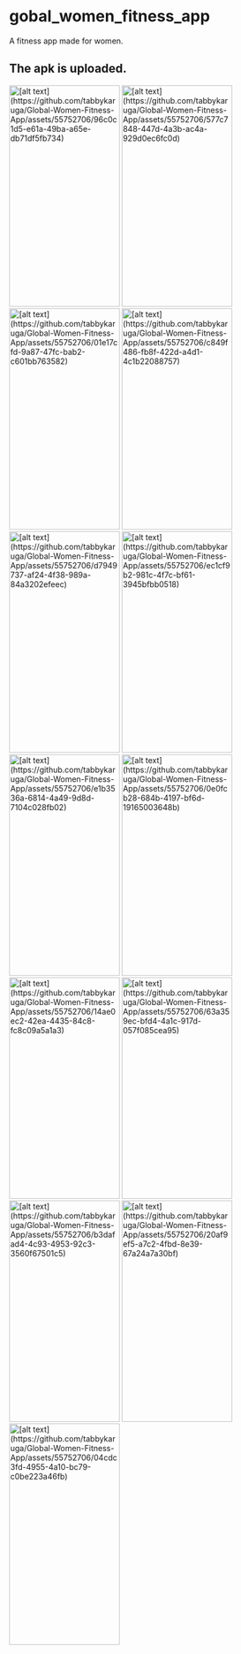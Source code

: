 # gobal_women_fitness_app

A fitness app made for women.

## The apk is uploaded.

<img src="https://github.com/tabbykaruga/Global-Women-Fitness-App/assets/55752706/96c0c1d5-e61a-49ba-a65e-db71df5fb734" alt="[alt text](https://github.com/tabbykaruga/Global-Women-Fitness-App/assets/55752706/96c0c1d5-e61a-49ba-a65e-db71df5fb734)" width="200" height="400">

<img src="https://github.com/tabbykaruga/Global-Women-Fitness-App/assets/55752706/577c7848-447d-4a3b-ac4a-929d0ec6fc0d" alt="[alt text](https://github.com/tabbykaruga/Global-Women-Fitness-App/assets/55752706/577c7848-447d-4a3b-ac4a-929d0ec6fc0d)" width="200" height="400">

<img src="https://github.com/tabbykaruga/Global-Women-Fitness-App/assets/55752706/01e17cfd-9a87-47fc-bab2-c601bb763582" alt="[alt text](https://github.com/tabbykaruga/Global-Women-Fitness-App/assets/55752706/01e17cfd-9a87-47fc-bab2-c601bb763582)" width="200" height="400">

<img src="https://github.com/tabbykaruga/Global-Women-Fitness-App/assets/55752706/c849f486-fb8f-422d-a4d1-4c1b22088757" alt="[alt text](https://github.com/tabbykaruga/Global-Women-Fitness-App/assets/55752706/c849f486-fb8f-422d-a4d1-4c1b22088757)" width="200" height="400">




<img src="https://github.com/tabbykaruga/Global-Women-Fitness-App/assets/55752706/d7949737-af24-4f38-989a-84a3202efeec" alt="[alt text](https://github.com/tabbykaruga/Global-Women-Fitness-App/assets/55752706/d7949737-af24-4f38-989a-84a3202efeec)" width="200" height="400">

<img src="https://github.com/tabbykaruga/Global-Women-Fitness-App/assets/55752706/ec1cf9b2-981c-4f7c-bf61-3945bfbb0518" alt="[alt text](https://github.com/tabbykaruga/Global-Women-Fitness-App/assets/55752706/ec1cf9b2-981c-4f7c-bf61-3945bfbb0518)" width="200" height="400">

<img src="https://github.com/tabbykaruga/Global-Women-Fitness-App/assets/55752706/e1b3536a-6814-4a49-9d8d-7104c028fb02" alt="[alt text](https://github.com/tabbykaruga/Global-Women-Fitness-App/assets/55752706/e1b3536a-6814-4a49-9d8d-7104c028fb02)" width="200" height="400">




<img src="https://github.com/tabbykaruga/Global-Women-Fitness-App/assets/55752706/0e0fcb28-684b-4197-bf6d-19165003648b" alt="[alt text](https://github.com/tabbykaruga/Global-Women-Fitness-App/assets/55752706/0e0fcb28-684b-4197-bf6d-19165003648b)" width="200" height="400">

<img src="https://github.com/tabbykaruga/Global-Women-Fitness-App/assets/55752706/14ae0ec2-42ea-4435-84c8-fc8c09a5a1a3" alt="[alt text](https://github.com/tabbykaruga/Global-Women-Fitness-App/assets/55752706/14ae0ec2-42ea-4435-84c8-fc8c09a5a1a3)" width="200" height="400">

<img src="https://github.com/tabbykaruga/Global-Women-Fitness-App/assets/55752706/63a359ec-bfd4-4a1c-917d-057f085cea95" alt="[alt text](https://github.com/tabbykaruga/Global-Women-Fitness-App/assets/55752706/63a359ec-bfd4-4a1c-917d-057f085cea95)" width="200" height="400">




<img src="https://github.com/tabbykaruga/Global-Women-Fitness-App/assets/55752706/b3dafad4-4c93-4953-92c3-3560f67501c5" alt="[alt text](https://github.com/tabbykaruga/Global-Women-Fitness-App/assets/55752706/b3dafad4-4c93-4953-92c3-3560f67501c5)" width="200" height="400">

<img src="https://github.com/tabbykaruga/Global-Women-Fitness-App/assets/55752706/20af9ef5-a7c2-4fbd-8e39-67a24a7a30bf" alt="[alt text](https://github.com/tabbykaruga/Global-Women-Fitness-App/assets/55752706/20af9ef5-a7c2-4fbd-8e39-67a24a7a30bf)" width="200" height="400">

<img src="https://github.com/tabbykaruga/Global-Women-Fitness-App/assets/55752706/04cdc3fd-4955-4a10-bc79-c0be223a46fb" alt="[alt text](https://github.com/tabbykaruga/Global-Women-Fitness-App/assets/55752706/04cdc3fd-4955-4a10-bc79-c0be223a46fb)" width="200" height="400">
